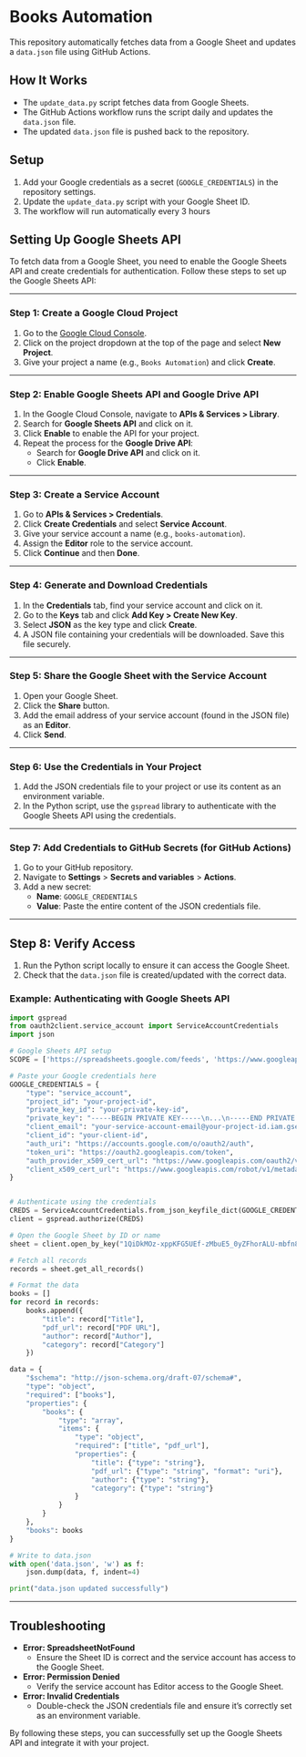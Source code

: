 # Books Automation

This repository automatically fetches data from a Google Sheet and updates a `data.json` file using GitHub Actions.

## How It Works
- The `update_data.py` script fetches data from Google Sheets.
- The GitHub Actions workflow runs the script daily and updates the `data.json` file.
- The updated `data.json` file is pushed back to the repository.

## Setup
1. Add your Google credentials as a secret (`GOOGLE_CREDENTIALS`) in the repository settings.
2. Update the `update_data.py` script with your Google Sheet ID.
3. The workflow will run automatically every  3 hours

## Setting Up Google Sheets API

To fetch data from a Google Sheet, you need to enable the Google Sheets API and create credentials for authentication. Follow these steps to set up the Google Sheets API:

---

### Step 1: Create a Google Cloud Project

1. Go to the [Google Cloud Console](https://console.cloud.google.com/).
2. Click on the project dropdown at the top of the page and select **New Project**.
3. Give your project a name (e.g., `Books Automation`) and click **Create**.

---

### Step 2: Enable Google Sheets API and Google Drive API

1. In the Google Cloud Console, navigate to **APIs & Services > Library**.
2. Search for **Google Sheets API** and click on it.
3. Click **Enable** to enable the API for your project.
4. Repeat the process for the **Google Drive API**:
   - Search for **Google Drive API** and click on it.
   - Click **Enable**.

---

### Step 3: Create a Service Account

1. Go to **APIs & Services > Credentials**.
2. Click **Create Credentials** and select **Service Account**.
3. Give your service account a name (e.g., `books-automation`).
4. Assign the **Editor** role to the service account.
5. Click **Continue** and then **Done**.

---

### Step 4: Generate and Download Credentials

1. In the **Credentials** tab, find your service account and click on it.
2. Go to the **Keys** tab and click **Add Key > Create New Key**.
3. Select **JSON** as the key type and click **Create**.
4. A JSON file containing your credentials will be downloaded. Save this file securely.

---

### Step 5: Share the Google Sheet with the Service Account

1. Open your Google Sheet.
2. Click the **Share** button.
3. Add the email address of your service account (found in the JSON file) as an **Editor**.
4. Click **Send**.

---

### Step 6: Use the Credentials in Your Project

1. Add the JSON credentials file to your project or use its content as an environment variable.
2. In the Python script, use the `gspread` library to authenticate with the Google Sheets API using the credentials.

---

### Step 7: Add Credentials to GitHub Secrets (for GitHub Actions)

1. Go to your GitHub repository.
2. Navigate to **Settings** > **Secrets and variables** > **Actions**.
3. Add a new secret:
   - **Name**: `GOOGLE_CREDENTIALS`
   - **Value**: Paste the entire content of the JSON credentials file.

---

## Step 8: Verify Access

1. Run the Python script locally to ensure it can access the Google Sheet.
2. Check that the `data.json` file is created/updated with the correct data.

### Example: Authenticating with Google Sheets API

```python
import gspread
from oauth2client.service_account import ServiceAccountCredentials
import json

# Google Sheets API setup
SCOPE = ['https://spreadsheets.google.com/feeds', 'https://www.googleapis.com/auth/drive']

# Paste your Google credentials here
GOOGLE_CREDENTIALS = {
    "type": "service_account",
    "project_id": "your-project-id",
    "private_key_id": "your-private-key-id",
    "private_key": "-----BEGIN PRIVATE KEY-----\n...\n-----END PRIVATE KEY-----\n",
    "client_email": "your-service-account-email@your-project-id.iam.gserviceaccount.com",
    "client_id": "your-client-id",
    "auth_uri": "https://accounts.google.com/o/oauth2/auth",
    "token_uri": "https://oauth2.googleapis.com/token",
    "auth_provider_x509_cert_url": "https://www.googleapis.com/oauth2/v1/certs",
    "client_x509_cert_url": "https://www.googleapis.com/robot/v1/metadata/x509/your-service-account-email%40your-project-id.iam.gserviceaccount.com"
}


# Authenticate using the credentials
CREDS = ServiceAccountCredentials.from_json_keyfile_dict(GOOGLE_CREDENTIALS, SCOPE)
client = gspread.authorize(CREDS)

# Open the Google Sheet by ID or name
sheet = client.open_by_key("1QiDkMOz-xppKFG5UEf-zMbuE5_0yZFhorALU-mbfn8w").sheet1  # Replace with your Sheet ID or use client.open("Sheet Name")

# Fetch all records
records = sheet.get_all_records()

# Format the data
books = []
for record in records:
    books.append({
        "title": record["Title"],
        "pdf_url": record["PDF URL"],
        "author": record["Author"],
        "category": record["Category"]
    })

data = {
    "$schema": "http://json-schema.org/draft-07/schema#",
    "type": "object",
    "required": ["books"],
    "properties": {
        "books": {
            "type": "array",
            "items": {
                "type": "object",
                "required": ["title", "pdf_url"],
                "properties": {
                    "title": {"type": "string"},
                    "pdf_url": {"type": "string", "format": "uri"},
                    "author": {"type": "string"},
                    "category": {"type": "string"}
                }
            }
        }
    },
    "books": books
}

# Write to data.json
with open('data.json', 'w') as f:
    json.dump(data, f, indent=4)

print("data.json updated successfully")
```
---

## Troubleshooting

- **Error: SpreadsheetNotFound**
  - Ensure the Sheet ID is correct and the service account has access to the Google Sheet.
- **Error: Permission Denied**
  - Verify the service account has Editor access to the Google Sheet.
- **Error: Invalid Credentials**
  - Double-check the JSON credentials file and ensure it’s correctly set as an environment variable.

By following these steps, you can successfully set up the Google Sheets API and integrate it with your project.

